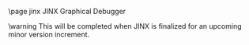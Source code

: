\page jinx JINX Graphical Debugger

\warning
This will be completed when JINX is finalized for an upcoming minor
version increment.
